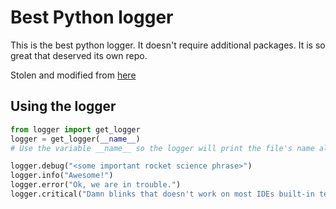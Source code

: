 # Best Python logger

This is the best python logger. 
It doesn't require additional packages. 
It is so great that deserved its own repo.

Stolen and modified from [here](https://stackoverflow.com/a/56944256/12603421)

## Using the logger

```python
from logger import get_logger
logger = get_logger(__name__)
# Use the variable __name__ so the logger will print the file's name also

logger.debug("<some important rocket science phrase>")
logger.info("Awesome!")
logger.error("Ok, we are in trouble.")
logger.critical("Damn blinks that doesn't work on most IDEs built-in terminals..")
```
